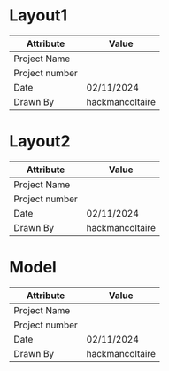 # Layout1
| Attribute | Value |
| ---  | ---     |
| Project Name |  |
| Project number |  |
| Date | 02/11/2024 |
| Drawn By | hackmancoltaire |
# Layout2
| Attribute | Value |
| ---  | ---     |
| Project Name |  |
| Project number |  |
| Date | 02/11/2024 |
| Drawn By | hackmancoltaire |
# Model
| Attribute | Value |
| ---  | ---     |
| Project Name |  |
| Project number |  |
| Date | 02/11/2024 |
| Drawn By | hackmancoltaire |
